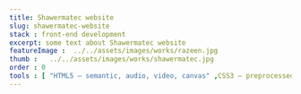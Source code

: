 ```yaml
---
title: Shawermatec website
slug: shawermatec-website
stack : front-end development
excerpt: some text about Shawermatec website
featureImage :  ../../assets/images/works/razeen.jpg
thumb :   ../../assets/images/works/shawermatec.jpg
order : 0
tools : [ "HTML5 – semantic, audio, video, canvas" ,CSS3 – preprocessed with SASS , Responsive Website Design ]
---
```

